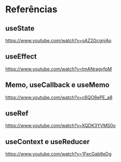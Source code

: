 Referências
===========

useState
--------------------------------------------
https://www.youtube.com/watch?v=oAZ2GcgnjAo


useEffect
--------------------------------------------
https://www.youtube.com/watch?v=tmANragyfpM

Memo, useCallback e useMemo
--------------------------------------------
https://www.youtube.com/watch?v=c6QO8ePE_a8

useRef
--------------------------------------------
https://www.youtube.com/watch?v=XQDK3YVMS0o

useContext e useReducer
--------------------------------------------
https://www.youtube.com/watch?v=1FecGab9eDg

